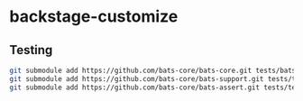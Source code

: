 # backstage-customize

## Testing

```bash
git submodule add https://github.com/bats-core/bats-core.git tests/bats
git submodule add https://github.com/bats-core/bats-support.git tests/test_helper/bats-support
git submodule add https://github.com/bats-core/bats-assert.git tests/test_helper/bats-assert
```